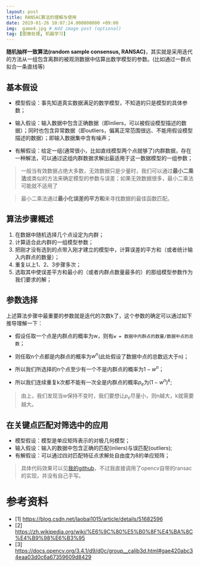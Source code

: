 ```yaml
---
layout: post
title: RANSAC算法的理解与使用
date: 2019-01-26 10:07:24.000000000 +09:00
img:  game4.jpg # Add image post (optional)
tag: [图像处理, 机器学习]
---
```

**随机抽样一致算法(random sample consensus, RANSAC)**，其实就是采用迭代的方法从一组包含离群的被观测数据中估算出数学模型的参数。(比如通过一群点拟合一条直线等)

## 基本假设
- 模型假设：事先知道真实数据满足的数学模型，不知道的只是模型的具体参数；

- 输入假设：输入数据中包含正确数据（即inliers，可以被假设模型描述的数据）；同时也包含异常数据（即outliers，偏离正常范围很远、不能用假设模型描述的数据）；即输入数据集中含有噪声；

- 有解假设：给定一组(通常很小，比如直线模型两个点就够了)内群数据，存在一种解法，可以通过这组内群数据求解出最适用于这一数据模型的一组参数；

> 一般当有效数据占绝大多数，无效数据只是少量时，我们可以通过**最小二乘法**或类似的方法来确定模型的参数与误差；如果无效数据很多，最小二乘法可能就不适用了

> 最小二乘法通过**最小化误差的平方和**来寻找数据的最佳函数匹配。

## 算法步骤概述
1. 在数据中随机选择几个点设定为内群；
2. 计算适合此内群的一组模型参数；
3. 把刚才没有选到的点带入刚才建立的模型中，计算误差的平方和（或者统计输入内群点的数量）；
4. 重复以上1、2、3步骤多次；
5. 选取其中使误差平方和最小的（或者内群点数量最多的）的那组模型参数作为我们要求的解；

## 参数选择
上述算法步骤中最重要的参数就是迭代的次数k了，这个参数的确定可以通过如下推导理解一下：

- 假设任取一个点是内群点的概率为w，则有`w = 数据中内群点的数量/数据中点的总数`；

- 则任取n个点都是内群点的概率为$w^n$(此处假设了数据中点的总数远大于n)；

- 所以我们所选择的n个点至少有一个不是内群点的概率为$1 - w^n$；

- 所以我们连续重复k次都不能有一次全是内群点的概率$p_e$为$(1 - w^n)^k$;

> 由上，我们发现当w保持不变时，我们要想让$p_e$尽量小，则n越大，k就需要越大。

## 在关键点匹配对筛选中的应用
- 模型假设：模型是单应矩阵表示的对极几何模型；
- 输入假设：输入的数据中包含正确的匹配(inliers)与误匹配(outliers);
- 有解假设：可以通过四对匹配特征点求解处自由度为8的单应矩阵；

> 具体代码效果可以见[我的github]()，不过我直接调用了opencv自带的ransac的实现，并没有自己手写。

# 参考资料
- [1] https://blog.csdn.net/laobai1015/article/details/51682596
- [2] https://zh.wikipedia.org/wiki/%E6%9C%80%E5%B0%8F%E4%BA%8C%E4%B9%98%E6%B3%95
- [3] https://docs.opencv.org/3.4.1/d9/d0c/group__calib3d.html#gae420abc34eaa03d0c6a67359609d8429




